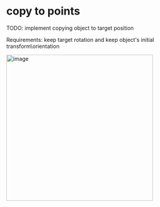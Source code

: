 # copy to points

TODO: implement copying object to target position

Requirements: keep target rotation and keep object's initial transform\orientation

<img width="385" alt="image" src="https://user-images.githubusercontent.com/7611372/222904440-dcafbd82-dab9-46a7-879f-75541ba8f345.png">

